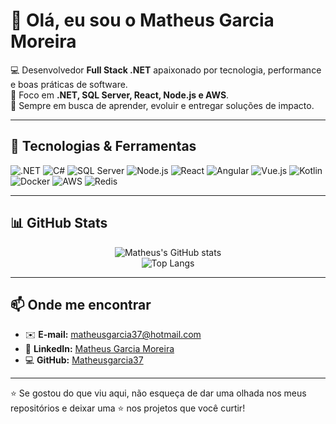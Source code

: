 # 👋 Olá, eu sou o Matheus Garcia Moreira  

💻 Desenvolvedor **Full Stack .NET** apaixonado por tecnologia, performance e boas práticas de software.  
🎯 Foco em **.NET, SQL Server, React, Node.js e AWS**.  
🚀 Sempre em busca de aprender, evoluir e entregar soluções de impacto.  

---

## 🚀 Tecnologias & Ferramentas

![.NET](https://img.shields.io/badge/.NET-512BD4?style=for-the-badge&logo=dotnet&logoColor=white)
![C#](https://img.shields.io/badge/C%23-239120?style=for-the-badge&logo=c-sharp&logoColor=white)
![SQL Server](https://img.shields.io/badge/SQL%20Server-CC2927?style=for-the-badge&logo=microsoft-sql-server&logoColor=white)
![Node.js](https://img.shields.io/badge/Node.js-43853D?style=for-the-badge&logo=node.js&logoColor=white)
![React](https://img.shields.io/badge/React-20232A?style=for-the-badge&logo=react&logoColor=61DAFB)
![Angular](https://img.shields.io/badge/Angular-DD0031?style=for-the-badge&logo=angular&logoColor=white)
![Vue.js](https://img.shields.io/badge/Vue.js-35495E?style=for-the-badge&logo=vue.js&logoColor=4FC08D)
![Kotlin](https://img.shields.io/badge/Kotlin-0095D5?style=for-the-badge&logo=kotlin&logoColor=white)
![Docker](https://img.shields.io/badge/Docker-2496ED?style=for-the-badge&logo=docker&logoColor=white)
![AWS](https://img.shields.io/badge/AWS-FF9900?style=for-the-badge&logo=amazon-aws&logoColor=white)
![Redis](https://img.shields.io/badge/Redis-DC382D?style=for-the-badge&logo=redis&logoColor=white)

---

## 📊 GitHub Stats

<div align="center">

![Matheus's GitHub stats](https://github-readme-stats.vercel.app/api?username=Matheusgarcia37&show_icons=true&theme=radical)  
![Top Langs](https://github-readme-stats.vercel.app/api/top-langs/?username=Matheusgarcia37&layout=compact&theme=radical)  

</div>

---

## 📫 Onde me encontrar

- ✉️ **E-mail:** [matheusgarcia37@hotmail.com](mailto:matheusgarcia37@hotmail.com)  
- 💼 **LinkedIn:** [Matheus Garcia Moreira](https://www.linkedin.com/in/matheus-garcia-moreira-3153561a4)  
- 💻 **GitHub:** [Matheusgarcia37](https://github.com/Matheusgarcia37)  

---

⭐️ Se gostou do que viu aqui, não esqueça de dar uma olhada nos meus repositórios e deixar uma ⭐️ nos projetos que você curtir!
